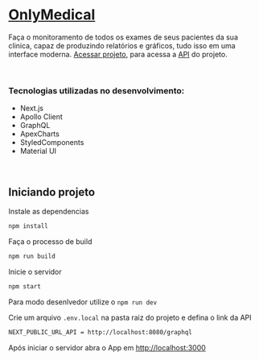 # [OnlyMedical](https://onlymedical.vercel.app)
Faça o monitoramento de todos os exames de seus pacientes da sua clinica, capaz de produzindo relatórios e gráficos, tudo isso em uma interface moderna. [Acessar projeto](https://onlymedical.vercel.app), para acessa a [API](https://github.com/Samuelcs131/OnlyMedical-api) do projeto.

<br/>

### Tecnologias utilizadas no desenvolvimento:
* Next.js
* Apollo Client
* GraphQL
* ApexCharts
* StyledComponents
* Material UI

<br/>

## Iniciando projeto

Instale as dependencias
```bash
npm install
```

Faça o processo de build
```bash
npm run build
```

Inicie o servidor
```bash
npm start
```

Para modo desenlvedor utilize o ``npm run dev``

Crie um arquivo ``.env.local`` na pasta raiz do projeto e defina o link da API
```bash
NEXT_PUBLIC_URL_API = http://localhost:8080/graphql
```

Após iniciar o servidor abra o App em [http://localhost:3000](http://localhost:3000)
